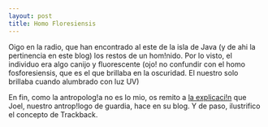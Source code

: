 ```yaml
---
layout: post
title: Homo Floresiensis
---
```


Oigo en la radio, que han encontrado al este de la isla de Java (y de ahi la pertinencia en este blog) los restos de un hom!nido. Por lo visto, el individuo era algo canijo y fluorescente (ojo! no confundir con el homo fosforesiensis, que es el que brillaba en la oscuridad. El nuestro solo brillaba cuando alumbrado con luz UV)

En fin, como la antropolog!a no es lo mio, os remito a <a title="Su leyenda personal" href="http://www.diariogratis.com/post/493/9120">la explicaci!n</a> que Joel, nuestro antrop!logo de guardia, hace en su blog. Y de paso, ilustrifico el concepto de Trackback.


